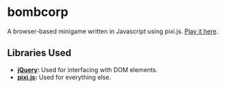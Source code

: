 # bombcorp
A browser-based minigame written in Javascript using pixi.js. [Play it here](https://arthur-showcase.firebaseapp.com/bombcorp/).


## Libraries Used
* **[jQuery](https://github.com/jquery/jquery):** Used for interfacing with DOM elements.
* **[pixi.js](https://github.com/pixijs/pixi.js):**  Used for everything else.